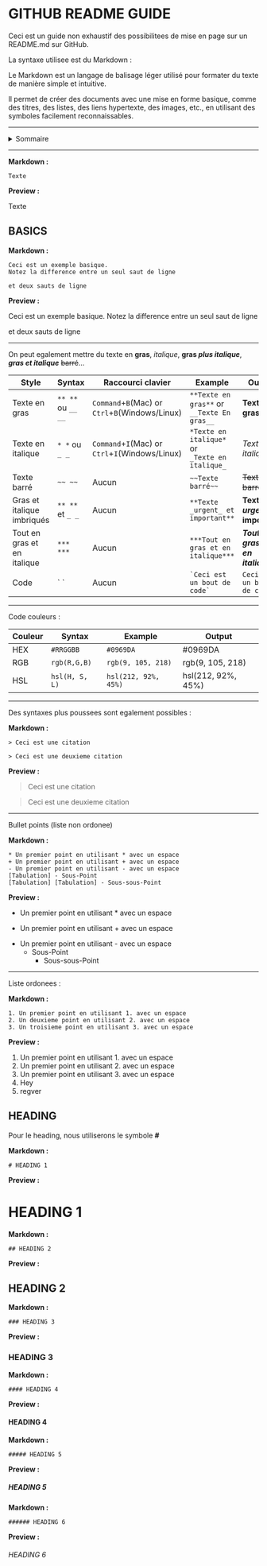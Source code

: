 # GITHUB README GUIDE

Ceci est un guide non exhaustif des possibilitees de mise en page sur un README.md sur GitHub.

La syntaxe utilisee est du Markdown :

Le Markdown est un langage de balisage léger utilisé pour formater du texte de manière simple et intuitive.

Il permet de créer des documents avec une mise en forme basique, comme des titres, des listes, des liens hypertexte, des images, etc., en utilisant des symboles facilement reconnaissables.

<a id="summary"></a>
<hr>
<details><summary>Sommaire</summary>
<br>

- [Basics](#basics)
- [Heading](#heading)

</details>
<hr>

**Markdown :**
``` text
Texte
```
**Preview :**

Texte

## BASICS

**Markdown :**
``` text
Ceci est un exemple basique.
Notez la difference entre un seul saut de ligne

et deux sauts de ligne
```
**Preview :**

Ceci est un exemple basique.
Notez la difference entre un seul saut de ligne

et deux sauts de ligne

---

On peut egalement mettre du texte en **gras**, *italique*, **gras _plus italique_**, ***gras et italique*** ~~barré~~...


| Style | Syntax | Raccourci clavier | Example | Output
|----------|----------|----------|----------|----------|
| Texte en gras    | `** **` ou `__ __`   | `Command`+`B`(Mac) or <br>`Ctrl`+`B`(Windows/Linux) | `**Texte en gras**` or <br> `__Texte En gras__` | __Texte en gras__
| Texte en italique            | `* *` ou `_ _`        | `Command`+`I`(Mac) or <br>`Ctrl`+`I`(Windows/Linux)  | `*Texte en italique*` or <br> `_Texte en italique_`   | *Texte en italique*                  |
| Texte barré                  | `~~ ~~`               | Aucun                             | `~~Texte barré~~`                  | ~~Texte barré~~                      |
| Gras et italique imbriqués   | `** **` et `_ _` | Aucun                           | `**Texte _urgent_ et important**`| **Texte _urgent_ et important**    |
| Tout en gras et en italique  | `*** ***`             | Aucun                             | `***Tout en gras et en italique***`| ***Tout en gras et en italique***  |
| Code                         | \` \`  | Aucun | ``` `Ceci est un bout de code` ```| `Ceci est un bout de code` |

---

Code couleurs :

| Couleur | Syntax | Example | Output
|----------|----------|----------|----------|
HEX | `#RRGGBB` | `#0969DA` | #0969DA
RGB | `rgb(R,G,B)` | `rgb(9, 105, 218)` | rgb(9, 105, 218)
HSL | `hsl(H, S, L)` | `hsl(212, 92%, 45%)` | hsl(212, 92%, 45%)

---

Des syntaxes plus poussees sont egalement possibles :

**Markdown :**
``` text
> Ceci est une citation

> Ceci est une deuxieme citation
```
**Preview :**


> Ceci est une citation

> Ceci est une deuxieme citation

---

Bullet points (liste non ordonee)

**Markdown :**
``` text
* Un premier point en utilisant * avec un espace
+ Un premier point en utilisant + avec un espace
- Un premier point en utilisant - avec un espace
[Tabulation] - Sous-Point
[Tabulation] [Tabulation] - Sous-sous-Point
```
**Preview :**

* Un premier point en utilisant * avec un espace
+ Un premier point en utilisant + avec un espace
- Un premier point en utilisant - avec un espace
  - Sous-Point
    - Sous-sous-Point  

---

Liste ordonees :

**Markdown :**
``` text
1. Un premier point en utilisant 1. avec un espace
2. Un deuxieme point en utilisant 2. avec un espace
3. Un troisieme point en utilisant 3. avec un espace
```
**Preview :**

1. Un premier point en utilisant 1. avec un espace
2. Un premier point en utilisant 2. avec un espace
3. Un premier point en utilisant 3. avec un espace
  1. Hey
  2. regver


## HEADING

Pour le heading, nous utiliserons le symbole **#**

**Markdown :**
``` text
# HEADING 1
```
**Preview :**

# HEADING 1

**Markdown :**
``` text
## HEADING 2
```
**Preview :**

## HEADING 2

**Markdown :**
``` text
### HEADING 3
```
**Preview :**

### HEADING 3

**Markdown :**
``` text
#### HEADING 4
```
**Preview :**

#### HEADING 4

**Markdown :**
``` text
##### HEADING 5
```
**Preview :**

##### HEADING 5

**Markdown :**
``` text
###### HEADING 6
```
**Preview :**

###### HEADING 6




